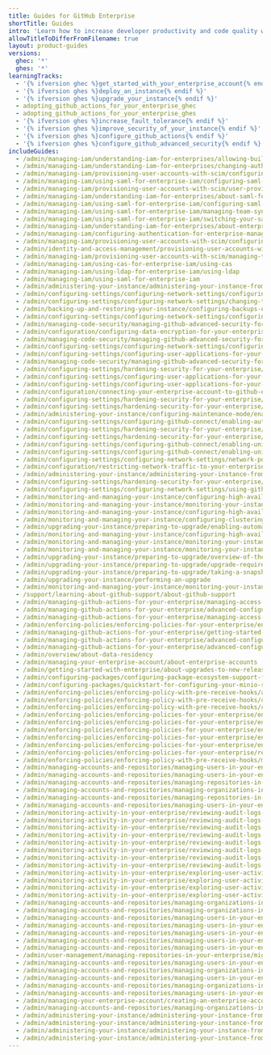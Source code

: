 ```yaml
---
title: Guides for GitHub Enterprise
shortTitle: Guides
intro: 'Learn how to increase developer productivity and code quality with {% data variables.product.product_name %}.'
allowTitleToDifferFromFilename: true
layout: product-guides
versions:
  ghec: '*'
  ghes: '*'
learningTracks:
  - '{% ifversion ghec %}get_started_with_your_enterprise_account{% endif %}'
  - '{% ifversion ghes %}deploy_an_instance{% endif %}'
  - '{% ifversion ghes %}upgrade_your_instance{% endif %}'
  - adopting_github_actions_for_your_enterprise_ghec
  - adopting_github_actions_for_your_enterprise_ghes
  - '{% ifversion ghes %}increase_fault_tolerance{% endif %}'
  - '{% ifversion ghes %}improve_security_of_your_instance{% endif %}'
  - '{% ifversion ghes %}configure_github_actions{% endif %}'
  - '{% ifversion ghes %}configure_github_advanced_security{% endif %}'
includeGuides:
  - /admin/managing-iam/understanding-iam-for-enterprises/allowing-built-in-authentication-for-users-outside-your-provider
  - /admin/managing-iam/understanding-iam-for-enterprises/changing-authentication-methods
  - /admin/managing-iam/provisioning-user-accounts-with-scim/configuring-authentication-and-provisioning-with-entra-id
  - /admin/managing-iam/using-saml-for-enterprise-iam/configuring-saml-single-sign-on-for-your-enterprise
  - /admin/managing-iam/provisioning-user-accounts-with-scim/user-provisioning-with-scim-on-ghes
  - /admin/managing-iam/understanding-iam-for-enterprises/about-saml-for-enterprise-iam
  - /admin/managing-iam/using-saml-for-enterprise-iam/configuring-saml-single-sign-on-for-your-enterprise-using-okta
  - /admin/managing-iam/using-saml-for-enterprise-iam/managing-team-synchronization-for-organizations-in-your-enterprise
  - /admin/managing-iam/using-saml-for-enterprise-iam/switching-your-saml-configuration-from-an-organization-to-an-enterprise-account
  - /admin/managing-iam/understanding-iam-for-enterprises/about-enterprise-managed-users
  - /admin/managing-iam/configuring-authentication-for-enterprise-managed-users/configuring-saml-single-sign-on-for-enterprise-managed-users
  - /admin/managing-iam/provisioning-user-accounts-with-scim/configuring-scim-provisioning-for-users
  - /admin/identity-and-access-management/provisioning-user-accounts-with-scim/configuring-scim-provisioning-using-okta
  - /admin/managing-iam/provisioning-user-accounts-with-scim/managing-team-memberships-with-identity-provider-groups
  - /admin/managing-iam/using-cas-for-enterprise-iam/using-cas
  - /admin/managing-iam/using-ldap-for-enterprise-iam/using-ldap
  - /admin/managing-iam/using-saml-for-enterprise-iam
  - /admin/administering-your-instance/administering-your-instance-from-the-command-line/accessing-the-administrative-shell-ssh
  - /admin/configuring-settings/configuring-network-settings/configuring-the-hostname-for-your-instance
  - /admin/configuring-settings/configuring-network-settings/changing-the-hostname-for-your-instance
  - /admin/backing-up-and-restoring-your-instance/configuring-backups-on-your-instance
  - /admin/configuring-settings/configuring-network-settings/configuring-built-in-firewall-rules
  - /admin/managing-code-security/managing-github-advanced-security-for-your-enterprise/configuring-code-scanning-for-your-appliance
  - /admin/configuration/configuring-data-encryption-for-your-enterprise
  - /admin/managing-code-security/managing-github-advanced-security-for-your-enterprise/configuring-dependency-review-for-your-appliance
  - /admin/configuring-settings/configuring-network-settings/configuring-dns-nameservers
  - /admin/configuring-settings/configuring-user-applications-for-your-enterprise/configuring-rate-limits
  - /admin/managing-code-security/managing-github-advanced-security-for-your-enterprise/configuring-secret-scanning-for-your-appliance
  - /admin/configuring-settings/hardening-security-for-your-enterprise/configuring-tls
  - /admin/configuring-settings/configuring-user-applications-for-your-enterprise/verifying-or-approving-a-domain-for-your-enterprise
  - /admin/configuring-settings/configuring-user-applications-for-your-enterprise/managing-github-mobile-for-your-enterprise
  - /admin/configuration/connecting-your-enterprise-account-to-github-enterprise-cloud
  - /admin/configuring-settings/hardening-security-for-your-enterprise/configuring-ssh-connections-to-your-instance
  - /admin/configuring-settings/hardening-security-for-your-enterprise/configuring-host-keys-for-your-instance
  - /admin/administering-your-instance/configuring-maintenance-mode/enabling-and-scheduling-maintenance-mode
  - /admin/configuring-settings/configuring-github-connect/enabling-automatic-user-license-sync-for-your-enterprise
  - /admin/configuring-settings/hardening-security-for-your-enterprise/enabling-private-mode
  - /admin/configuring-settings/hardening-security-for-your-enterprise/enabling-subdomain-isolation
  - /admin/configuring-settings/configuring-github-connect/enabling-unified-contributions-for-your-enterprise
  - /admin/configuring-settings/configuring-github-connect/enabling-unified-search-for-your-enterprise
  - /admin/configuring-settings/configuring-network-settings/network-ports
  - /admin/configuration/restricting-network-traffic-to-your-enterprise-with-an-ip-allow-list
  - /admin/administering-your-instance/administering-your-instance-from-the-web-ui
  - /admin/configuring-settings/hardening-security-for-your-enterprise/troubleshooting-tls-errors
  - /admin/configuring-settings/configuring-network-settings/using-github-enterprise-server-with-a-load-balancer
  - /admin/monitoring-and-managing-your-instance/configuring-high-availability/about-high-availability-configuration
  - /admin/monitoring-and-managing-your-instance/monitoring-your-instance/accessing-the-monitor-dashboard
  - /admin/monitoring-and-managing-your-instance/configuring-high-availability/creating-a-high-availability-replica
  - /admin/monitoring-and-managing-your-instance/configuring-clustering/differences-between-clustering-and-high-availability-ha
  - /admin/upgrading-your-instance/preparing-to-upgrade/enabling-automatic-update-checks
  - /admin/monitoring-and-managing-your-instance/configuring-high-availability/initiating-a-failover-to-your-replica-appliance
  - /admin/monitoring-and-managing-your-instance/monitoring-your-instance/recommended-alert-thresholds
  - /admin/monitoring-and-managing-your-instance/monitoring-your-instance/setting-up-external-monitoring
  - /admin/upgrading-your-instance/preparing-to-upgrade/overview-of-the-upgrade-process
  - /admin/upgrading-your-instance/preparing-to-upgrade/upgrade-requirements
  - /admin/upgrading-your-instance/preparing-to-upgrade/taking-a-snapshot
  - /admin/upgrading-your-instance/performing-an-upgrade
  - /admin/monitoring-and-managing-your-instance/monitoring-your-instance/about-system-logs
  - /support/learning-about-github-support/about-github-support
  - /admin/managing-github-actions-for-your-enterprise/managing-access-to-actions-from-githubcom/about-using-actions-in-your-enterprise
  - /admin/managing-github-actions-for-your-enterprise/advanced-configuration-and-troubleshooting/backing-up-and-restoring-github-enterprise-server-with-github-actions-enabled
  - /admin/managing-github-actions-for-your-enterprise/managing-access-to-actions-from-githubcom/enabling-automatic-access-to-githubcom-actions-using-github-connect
  - /admin/enforcing-policies/enforcing-policies-for-your-enterprise/enforcing-policies-for-github-actions-in-your-enterprise
  - /admin/managing-github-actions-for-your-enterprise/getting-started-with-github-actions-for-your-enterprise/getting-started-with-github-actions-for-github-enterprise-server
  - /admin/managing-github-actions-for-your-enterprise/advanced-configuration-and-troubleshooting/high-availability-for-github-actions
  - /admin/managing-github-actions-for-your-enterprise/advanced-configuration-and-troubleshooting/using-a-staging-environment
  - /admin/overview/about-data-residency
  - /admin/managing-your-enterprise-account/about-enterprise-accounts
  - /admin/getting-started-with-enterprise/about-upgrades-to-new-releases
  - /admin/configuring-packages/configuring-package-ecosystem-support-for-your-enterprise
  - /admin/configuring-packages/quickstart-for-configuring-your-minio-storage-bucket-for-github-packages
  - /admin/enforcing-policies/enforcing-policy-with-pre-receive-hooks/about-pre-receive-hooks
  - /admin/enforcing-policies/enforcing-policy-with-pre-receive-hooks/creating-a-pre-receive-hook-environment
  - /admin/enforcing-policies/enforcing-policy-with-pre-receive-hooks/creating-a-pre-receive-hook-script
  - /admin/enforcing-policies/enforcing-policies-for-your-enterprise/enforcing-policies-for-code-security-and-analysis-for-your-enterprise
  - /admin/enforcing-policies/enforcing-policies-for-your-enterprise/enforcing-policies-for-security-settings-in-your-enterprise
  - /admin/enforcing-policies/enforcing-policies-for-your-enterprise/enforcing-policies-for-projects-in-your-enterprise
  - /admin/enforcing-policies/enforcing-policies-for-your-enterprise/enforcing-repository-management-policies-in-your-enterprise
  - /admin/enforcing-policies/enforcing-policies-for-your-enterprise/enforcing-team-policies-in-your-enterprise
  - /admin/enforcing-policies/enforcing-policies-for-your-enterprise/restricting-email-notifications-for-your-enterprise
  - /admin/enforcing-policies/enforcing-policy-with-pre-receive-hooks/managing-pre-receive-hooks-on-your-instance
  - /admin/managing-accounts-and-repositories/managing-users-in-your-enterprise/auditing-ssh-keys
  - /admin/managing-accounts-and-repositories/managing-users-in-your-enterprise/auditing-users-across-your-enterprise
  - /admin/managing-accounts-and-repositories/managing-repositories-in-your-enterprise/configuring-git-large-file-storage-for-your-enterprise
  - /admin/managing-accounts-and-repositories/managing-organizations-in-your-enterprise/configuring-visibility-for-organization-membership
  - /admin/managing-accounts-and-repositories/managing-repositories-in-your-enterprise/disabling-git-ssh-access-on-your-enterprise
  - /admin/managing-accounts-and-repositories/managing-users-in-your-enterprise/managing-dormant-users
  - /admin/monitoring-activity-in-your-enterprise/reviewing-audit-logs-for-your-enterprise/about-the-audit-log-for-your-enterprise
  - /admin/monitoring-activity-in-your-enterprise/reviewing-audit-logs-for-your-enterprise/accessing-the-audit-log-for-your-enterprise
  - /admin/monitoring-activity-in-your-enterprise/reviewing-audit-logs-for-your-enterprise/searching-the-audit-log-for-your-enterprise
  - /admin/monitoring-activity-in-your-enterprise/reviewing-audit-logs-for-your-enterprise/configuring-the-audit-log-for-your-enterprise
  - /admin/monitoring-activity-in-your-enterprise/reviewing-audit-logs-for-your-enterprise/exporting-audit-log-activity-for-your-enterprise
  - /admin/monitoring-activity-in-your-enterprise/reviewing-audit-logs-for-your-enterprise/streaming-the-audit-log-for-your-enterprise
  - /admin/monitoring-activity-in-your-enterprise/reviewing-audit-logs-for-your-enterprise/using-the-audit-log-api-for-your-enterprise
  - /admin/monitoring-activity-in-your-enterprise/reviewing-audit-logs-for-your-enterprise/audit-log-events-for-your-enterprise
  - /admin/monitoring-activity-in-your-enterprise/exploring-user-activity-in-your-enterprise/activity-dashboard
  - /admin/monitoring-activity-in-your-enterprise/exploring-user-activity-in-your-enterprise/viewing-push-logs
  - /admin/monitoring-activity-in-your-enterprise/exploring-user-activity-in-your-enterprise/log-forwarding
  - /admin/monitoring-activity-in-your-enterprise/exploring-user-activity-in-your-enterprise/managing-global-webhooks
  - /admin/managing-accounts-and-repositories/managing-organizations-in-your-enterprise/adding-organizations-to-your-enterprise
  - /admin/managing-accounts-and-repositories/managing-organizations-in-your-enterprise/managing-projects-using-jira
  - /admin/managing-accounts-and-repositories/managing-users-in-your-enterprise/inviting-people-to-manage-your-enterprise
  - /admin/managing-accounts-and-repositories/managing-users-in-your-enterprise/managing-support-entitlements-for-your-enterprise
  - /admin/managing-accounts-and-repositories/managing-users-in-your-enterprise/roles-in-an-enterprise
  - /admin/managing-accounts-and-repositories/managing-users-in-your-enterprise/viewing-and-managing-a-users-saml-access-to-your-enterprise
  - /admin/managing-accounts-and-repositories/managing-users-in-your-enterprise/viewing-people-in-your-enterprise
  - /admin/user-management/managing-repositories-in-your-enterprise/migrating-to-internal-repositories
  - /admin/managing-accounts-and-repositories/managing-users-in-your-enterprise/placing-a-legal-hold-on-a-user-or-organization
  - /admin/managing-accounts-and-repositories/managing-organizations-in-your-enterprise/preventing-users-from-creating-organizations
  - /admin/managing-accounts-and-repositories/managing-users-in-your-enterprise/rebuilding-contributions-data
  - /admin/managing-accounts-and-repositories/managing-organizations-in-your-enterprise/requiring-two-factor-authentication-for-an-organization
  - /admin/managing-accounts-and-repositories/managing-users-in-your-enterprise/suspending-and-unsuspending-users
  - /admin/managing-your-enterprise-account/creating-an-enterprise-account
  - /admin/managing-accounts-and-repositories/managing-organizations-in-your-enterprise/restoring-a-deleted-organization
  - /admin/administering-your-instance/administering-your-instance-from-the-web-ui/about-the-management-console
  - /admin/administering-your-instance/administering-your-instance-from-the-web-ui/managing-access-to-the-management-console
  - /admin/administering-your-instance/administering-your-instance-from-the-web-ui/accessing-the-management-console
  - /admin/administering-your-instance/administering-your-instance-from-the-web-ui/troubleshooting-access-to-the-management-console
---
```


